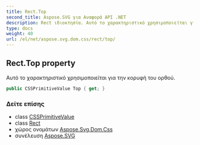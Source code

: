 ```yaml
---
title: Rect.Top
second_title: Aspose.SVG για Αναφορά API .NET
description: Rect ιδιοκτησία. Αυτό το χαρακτηριστικό χρησιμοποιείται για την κορυφή του ορθού.
type: docs
weight: 40
url: /el/net/aspose.svg.dom.css/rect/top/
---
```

## Rect.Top property

Αυτό το χαρακτηριστικό χρησιμοποιείται για την κορυφή του ορθού.

```csharp
public CSSPrimitiveValue Top { get; }
```

### Δείτε επίσης

* class [CSSPrimitiveValue](../../cssprimitivevalue/)
* class [Rect](../)
* χώρος ονομάτων [Aspose.Svg.Dom.Css](../../rect/)
* συνέλευση [Aspose.SVG](../../../)


